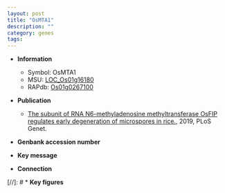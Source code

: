 ```yaml
---
layout: post
title: "OsMTA1"
description: ""
category: genes
tags: 
---
```


* **Information**  
    + Symbol: OsMTA1  
    + MSU: [LOC_Os01g16180](http://rice.plantbiology.msu.edu/cgi-bin/ORF_infopage.cgi?orf=LOC_Os01g16180)  
    + RAPdb: [Os01g0267100](http://rapdb.dna.affrc.go.jp/viewer/gbrowse_details/irgsp1?name=Os01g0267100)  

* **Publication**  
    + [The subunit of RNA N6-methyladenosine methyltransferase OsFIP regulates early degeneration of microspores in rice.](http://www.ncbi.nlm.nih.gov/pubmed?term=The+subunit+of+RNA+N6-methyladenosine+methyltransferase+OsFIP+regulates+early+degeneration+of+microspores+in+rice.%5BTitle%5D), 2019, PLoS Genet.

* **Genbank accession number**  

* **Key message**  

* **Connection**  

[//]: # * **Key figures**  


